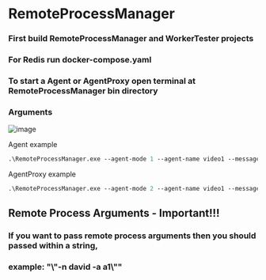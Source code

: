 # RemoteProcessManager

### First build RemoteProcessManager and WorkerTester projects

### For Redis run docker-compose.yaml

### To start a Agent or AgentProxy open terminal at RemoteProcessManager bin directory
### Arguments

![image](https://user-images.githubusercontent.com/53663592/209629986-f869533a-ad1b-4076-95a7-f1afee47d2a7.png)

Agent example
```ps
.\RemoteProcessManager.exe --agent-mode 1 --agent-name video1 --messageBroker-url 127.0.0.1:6379 --http-port 5001
```

AgentProxy example
```ps
.\RemoteProcessManager.exe --agent-mode 2 --agent-name video1 --messageBroker-url 127.0.0.1:6379 --http-port 5002 --process-name "C:\dev\RemoteProcessManager\WorkerTester\bin\Debug\net6.0\WorkerTester.exe" --process-args "\"-n david -a a1\""
```
## Remote Process Arguments - Important!!!
### If you want to pass remote process arguments then you should passed within a string, 
### example: "\\"-n david -a a1\\""

